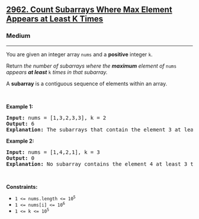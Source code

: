 <h2><a href="https://leetcode.com/problems/count-subarrays-where-max-element-appears-at-least-k-times/">2962. Count Subarrays Where Max Element Appears at Least K Times</a></h2><h3>Medium</h3><hr><div element-id="830"><p element-id="829">You are given an integer array <code element-id="828">nums</code> and a <strong element-id="827">positive</strong> integer <code element-id="826">k</code>.</p>

<p element-id="825">Return <em element-id="824">the number of subarrays where the <strong element-id="823">maximum</strong> element of </em><code element-id="822">nums</code><em element-id="821"> appears <strong element-id="820">at least</strong> </em><code element-id="819">k</code><em element-id="818"> times in that subarray.</em></p>

<p element-id="817">A <strong element-id="816">subarray</strong> is a contiguous sequence of elements within an array.</p>

<p element-id="815">&nbsp;</p>
<p element-id="814"><strong class="example" element-id="813">Example 1:</strong></p>

<pre element-id="812"><strong element-id="811">Input:</strong> nums = [1,3,2,3,3], k = 2
<strong element-id="810">Output:</strong> 6
<strong element-id="809">Explanation:</strong> The subarrays that contain the element 3 at least 2 times are: [1,3,2,3], [1,3,2,3,3], [3,2,3], [3,2,3,3], [2,3,3] and [3,3].
</pre>

<p element-id="808"><strong class="example" element-id="807">Example 2:</strong></p>

<pre element-id="806"><strong element-id="805">Input:</strong> nums = [1,4,2,1], k = 3
<strong element-id="804">Output:</strong> 0
<strong element-id="803">Explanation:</strong> No subarray contains the element 4 at least 3 times.
</pre>

<p element-id="802">&nbsp;</p>
<p element-id="801"><strong element-id="800">Constraints:</strong></p>

<ul element-id="799">
	<li element-id="798"><code element-id="797">1 &lt;= nums.length &lt;= 10<sup element-id="796">5</sup></code></li>
	<li element-id="795"><code element-id="794">1 &lt;= nums[i] &lt;= 10<sup element-id="793">6</sup></code></li>
	<li element-id="792"><code element-id="791">1 &lt;= k &lt;= 10<sup element-id="790">5</sup></code></li>
</ul>
</div>